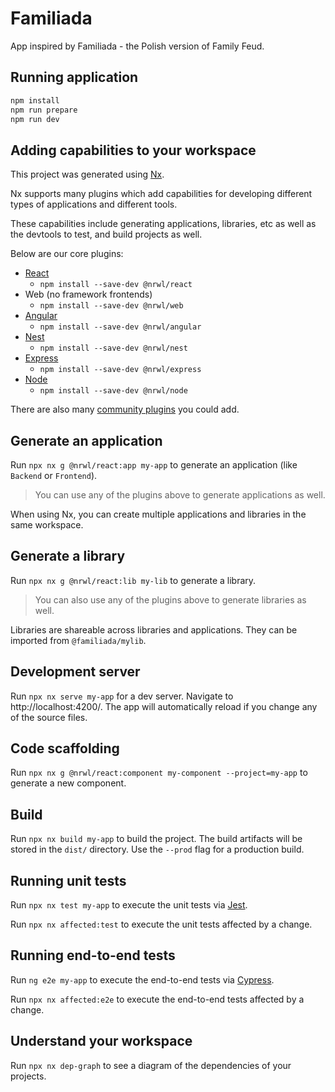 # Familiada

App inspired by Familiada - the Polish version of Family Feud.

## Running application

```bash
npm install
npm run prepare
npm run dev
```

## Adding capabilities to your workspace

This project was generated using [Nx](https://nx.dev).

Nx supports many plugins which add capabilities for developing different types of applications and different tools.

These capabilities include generating applications, libraries, etc as well as the devtools to test, and build projects as well.

Below are our core plugins:

- [React](https://reactjs.org)
  - `npm install --save-dev @nrwl/react`
- Web (no framework frontends)
  - `npm install --save-dev @nrwl/web`
- [Angular](https://angular.io)
  - `npm install --save-dev @nrwl/angular`
- [Nest](https://nestjs.com)
  - `npm install --save-dev @nrwl/nest`
- [Express](https://expressjs.com)
  - `npm install --save-dev @nrwl/express`
- [Node](https://nodejs.org)
  - `npm install --save-dev @nrwl/node`

There are also many [community plugins](https://nx.dev/community) you could add.

## Generate an application

Run `npx nx g @nrwl/react:app my-app` to generate an application (like `Backend` or `Frontend`).

> You can use any of the plugins above to generate applications as well.

When using Nx, you can create multiple applications and libraries in the same workspace.

## Generate a library

Run `npx nx g @nrwl/react:lib my-lib` to generate a library.

> You can also use any of the plugins above to generate libraries as well.

Libraries are shareable across libraries and applications. They can be imported from `@familiada/mylib`.

## Development server

Run `npx nx serve my-app` for a dev server. Navigate to http://localhost:4200/. The app will automatically reload if you change any of the source files.

## Code scaffolding

Run `npx nx g @nrwl/react:component my-component --project=my-app` to generate a new component.

## Build

Run `npx nx build my-app` to build the project. The build artifacts will be stored in the `dist/` directory. Use the `--prod` flag for a production build.

## Running unit tests

Run `npx nx test my-app` to execute the unit tests via [Jest](https://jestjs.io).

Run `npx nx affected:test` to execute the unit tests affected by a change.

## Running end-to-end tests

Run `ng e2e my-app` to execute the end-to-end tests via [Cypress](https://www.cypress.io).

Run `npx nx affected:e2e` to execute the end-to-end tests affected by a change.

## Understand your workspace

Run `npx nx dep-graph` to see a diagram of the dependencies of your projects.
